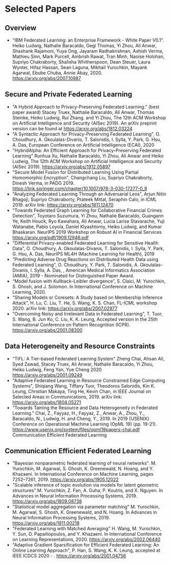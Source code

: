 # Selected Papers

## Overview

- "IBM Federated Learning: an Enterprise Framework - White Paper V0.1". Heiko Ludwig, Nathalie Baracaldo, Gegi Thomas, Yi Zhou, Ali Anwar, Shashank Rajamoni, Yuya Ong, Jayaram Radhakrishnan, Ashish Verma, Mathieu Sinn, Mark Purcell, Ambrish Rawat, Tran Minh, Naoise Holohan, Supriyo Chakraborty, Shalisha Whitherspoon, Dean Steuer, Laura Wynter, Hifaz Hassan, Sean Laguna, Mikhail Yurochkin, Mayank Agarwal, Ebube Chuba, Annie Abay, 2020. https://arxiv.org/abs/2007.10987

## Secure and Private Federated Learning 

- "A Hybrid Approach to Privacy-Preserving Federated Learning." (best paper award) Stacey Truex, Nathalie Baracaldo, Ali Anwar, Thomas Steinke, Heiko Ludwig, Rui Zhang. and Yi Zhou,  The 12th ACM Workshop on Artificial Intelligence and Security (AISec 2019). An arXiv preprint version can be found at https://arxiv.org/abs/1812.03224
- "A Syntactic Approach for Privacy-Preserving Federated Learning", O. Choudhury, A. Gkoulalas-Divanis, T. Salonidis, I. Sylla, Y. Park, G. Hsu, A. Das, European Conference on Artificial Intelligence (ECAI), 2020
- "HybridAlpha: An Efficient Approach for Privacy-Preserving Federated Learning" Runhua Xu, Nathalie Baracaldo, Yi Zhou, Ali Anwar and Heiko Ludwig,  The 12th ACM Workshop on Artificial Intelligence and Security (AISec 2019). https://arxiv.org/abs/1912.05897  
- "Secure Model Fusion for Distributed Learning Using Partial Homomorphic Encryption", Changchang Liu, Supriyo Chakraborty, Dinesh Verma, in PADG 2019. https://link.springer.com/chapter/10.1007/978-3-030-17277-0_9
- "Analyzing Federated Learning Through an Adversarial Lens", Arjun Nitin Bhagoji, Supriyo Chakraborty, Prateek Mittal, Seraphin Calo, in ICML 2019. arXiv link: https://arxiv.org/abs/1811.12470 
- "Towards Federated Graph Learning for Collaborative Financial Crimes Detection", Toyotaro Suzumura, Yi Zhou, Nathalie Baracaldo, Guangann Ye, Keith Houck, Ryo Kawahara, Ali Anwar, Lucia Larise Stavarache, Yuji Watanabe, Pablo Loyola, Daniel Klyashtorny, Heiko Ludwig, and Kumar Bhaskaran. NeurIPS 2019 Workshop on Robust  AI in Financial Services https://arxiv.org/pdf/1909.12946.pdf  
- "Differential Privacy-enabled Federated Learning for Sensitive Health Data", O. Choudhury, A. Gkoulalas-Divanis, T. Salonidis, I. Sylla, Y. Park, G. Hsu, A. Das, NeurIPS ML4H (Machine Learning for Health), 2019
- "Predicting Adverse Drug Reactions on Distributed Health Data using Federated Learning", O. Choudhury, Y. Park, T. Salonidis, A. Gkoulalas-Divanis, I. Sylla, A. Das, , American Medical Informatics Association (AMIA), 2019 - Nominated for Distinguished Paper Award.
- “Model fusion with Kullback–Leibler divergence”, S. Claici, M. Yurochkin, S. Ghosh, and J. Solomon. In International Conference on Machine Learning, 2020.
- "Sharing Models or Coresets: A Study based on Membership Inference Attack", H. Lu, C. Liu, T. He, S. Wang, K. S. Chan, FL-ICML workshop 2020. arXiv link: https://arxiv.org/abs/2007.02977
- "Overcoming Noisy and Irrelevant Data in Federated Learning", T. Tuor, S. Wang, B. Jun Ko, C. Liu, K. K. Leung, Accepted version in the 25th International Conference on Pattern Recognition (ICPR). https://arxiv.org/abs/2001.08300

## Data Heterogeneity and Resource Constraints

- "TiFL: A Tier-based Federated Learning System" Zheng Chai, Ahsan Ali, Syed Zawad, Stacey Truex, Ali Anwar, Nathalie Baracaldo, Yi Zhou, Heiko Ludwig, Feng Yan, Yue Cheng 2020 https://arxiv.org/abs/2001.09249 
- "Adaptive Federated Learning in Resource Constrained Edge Computing Systems", Shiqiang Wang, Tiffany Tuor, Theodoros Salonidis, Kin K. Leung, Christian Makaya, Ting He, Kevin Chan, in IEEE Journal on Selected Areas in Communications, 2019. arXiv link: https://arxiv.org/abs/1804.05271
- "Towards Taming the Resource and Data Heterogeneity in Federated Learning." Chai, Z., Fayyaz, H., Fayyaz, Z., Anwar, A., Zhou, Y., Baracaldo, N., Ludwig, H. and Cheng, Y., 2019.  In 2019 {USENIX} Conference on Operational Machine Learning (OpML 19) (pp. 19-21). https://www.usenix.org/system/files/opml19papers-chai.pdf 
Communication Efficient Federated Learning

## Communication Efficient Federated Learning

- "Bayesian nonparametric federated learning of neural networks". M. Yurochkin, M. Agarwal, S. Ghosh, K. Greenewald, N. Hoang, and Y. Khazaeni. In International Conference on Machine Learning, pages 7252–7261, 2019. https://arxiv.org/abs/1905.12022
- "Scalable inference of topic evolution via models for latent geometric structures" M. Yurochkin, Z. Fan, A. Guha, P. Koutris, and X. Nguyen. In Advances in Neural Information Processing Systems, 2019. https://arxiv.org/abs/1809.08738
- "Statistical model aggregation via parameter matching" M. Yurochkin, M. Agarwal, S. Ghosh, K. Greenewald, and N. Hoang.  In Advances in Neural Information Processing Systems, 2019.  https://arxiv.org/abs/1911.00218
- "Federated Learning with Matched Averaging" H. Wang, M. Yurochkin, Y. Sun, D. Papailiopoulos, and Y. Khazaeni. In International Conference on Learning Representations, 2020. https://arxiv.org/abs/2002.06440 
- "Adaptive Gradient Sparsification for Efficient Federated Learning: An Online Learning Approach", P. Han, S. Wang, K. K. Leung, accepted at IEEE ICDCS 2020 - .  https://arxiv.org/abs/2001.04756
